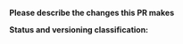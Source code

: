 **Please describe the changes this PR makes**

**Status and versioning classification:**

<!--
Please move lines that apply to you out of the comment:
- This PR adds a new badge
- This PR **only** includes non-code changes, like changes to documentation, README, etc.
-->
